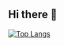## Hi there 👋

[![Top Langs](https://github-readme-stats.vercel.app/api/top-langs/?username=fvlvivs)](https://github.com/anuraghazra/github-readme-stats)

<!--
**fvlvivs/fvlvivs** is a ✨ _special_ ✨ repository because its `README.md` (this file) appears on your GitHub profile.

Here are some ideas to get you started:

- 🔭 I’m currently working on ...
- 🌱 I’m currently learning ...
- 👯 I’m looking to collaborate on ...
- 🤔 I’m looking for help with ...
- 💬 Ask me about ...
- 📫 How to reach me: ...
- 😄 Pronouns: ...
- ⚡ Fun fact: ...
-->
